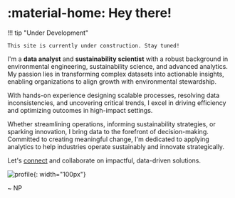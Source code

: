 # :material-home: Hey there!

!!! tip "Under Development"

    This site is currently under construction. Stay tuned!

I'm a **data analyst** and **sustainability scientist** with a robust background in
environmental engineering, sustainability science, and advanced analytics.
My passion lies in transforming complex datasets into actionable insights,
enabling organizations to align growth with environmental stewardship.

With hands-on experience designing scalable processes, resolving data
inconsistencies, and uncovering critical trends, I excel in driving efficiency
and optimizing outcomes in high-impact settings.

​Whether streamlining operations, informing sustainability strategies, or
sparking innovation, I bring data to the forefront of decision-making.
Committed to creating meaningful change, I'm dedicated to applying analytics
to help industries operate sustainably and innovate strategically.

Let's [connect](https://www.linkedin.com/in/noah-portman/) and collaborate on impactful, data-driven solutions.

![profile](https://media.licdn.com/dms/image/v2/D5603AQEGH_L2gfd04A/profile-displayphoto-shrink_800_800/profile-displayphoto-shrink_800_800/0/1729716600490?e=1752710400&v=beta&t=3xSZw-kIlbdoiBmDQBK9K7OKrtBaNgxJIB-yXNrI1oc){: width="100px"}

~ NP
